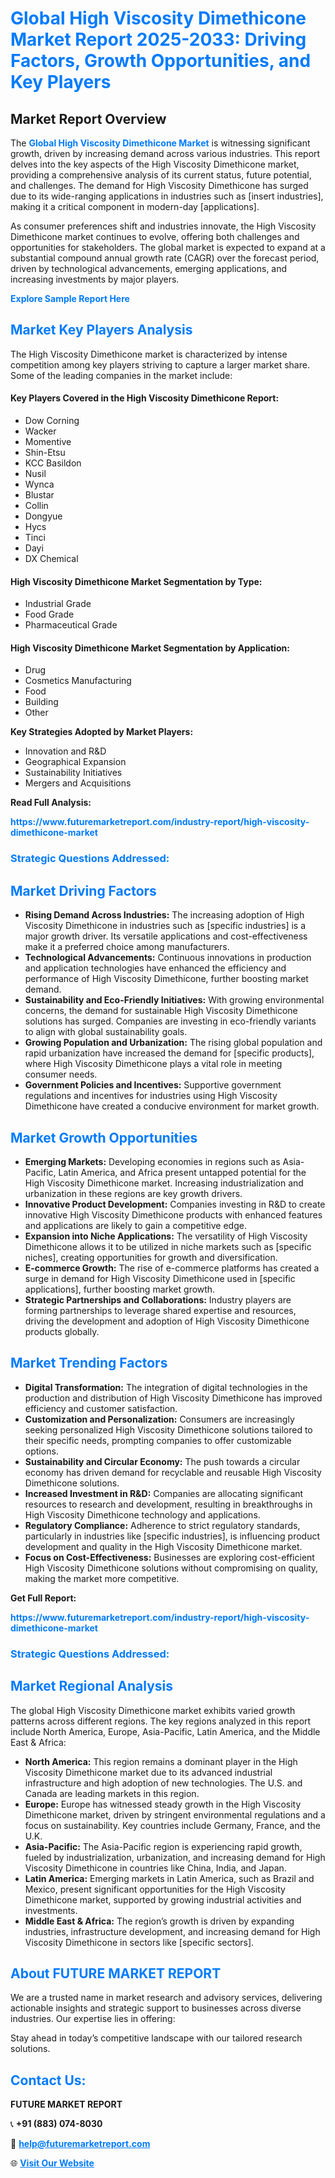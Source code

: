 <h1 style="color: #007BFF;">Global High Viscosity Dimethicone Market Report 2025-2033: Driving Factors, Growth Opportunities, and Key Players</h1>

<section id="overview">
<h2>Market Report Overview</h2>
<p>The <a href="https://www.futuremarketreport.com/industry-report/high-viscosity-dimethicone-market" style="color: #007BFF; text-decoration: none;"><strong>Global High Viscosity Dimethicone Market</strong></a> is witnessing significant growth, driven by increasing demand across various industries. This report delves into the key aspects of the High Viscosity Dimethicone market, providing a comprehensive analysis of its current status, future potential, and challenges. The demand for High Viscosity Dimethicone has surged due to its wide-ranging applications in industries such as [insert industries], making it a critical component in modern-day [applications].</p>
<p>As consumer preferences shift and industries innovate, the High Viscosity Dimethicone market continues to evolve, offering both challenges and opportunities for stakeholders. The global market is expected to expand at a substantial compound annual growth rate (CAGR) over the forecast period, driven by technological advancements, emerging applications, and increasing investments by major players.</p>
</section>

<section id="overview">
<p><a href="https://www.futuremarketreport.com/request-sample/reportId=90006" style="color: #007BFF; text-decoration: none;"><strong>Explore Sample Report Here</strong></a></p>
</section>

<section id="key-players">
<h2 style="color: #007BFF;">Market Key Players Analysis</h2>
<p>The High Viscosity Dimethicone market is characterized by intense competition among key players striving to capture a larger market share. Some of the leading companies in the market include:</p>
<h4>Key Players Covered in the High Viscosity Dimethicone Report:</h4>
<ul><li>Dow Corning</li><li>Wacker</li><li>Momentive</li><li>Shin-Etsu</li><li>KCC Basildon</li><li>Nusil</li><li>Wynca</li><li>Blustar</li><li>Collin</li><li>Dongyue</li><li>Hycs</li><li>Tinci</li><li>Dayi</li><li>DX Chemical</li></ul>
<h4>High Viscosity Dimethicone Market Segmentation by Type:</h4>
<ul><li>Industrial Grade</li><li>Food Grade</li><li>Pharmaceutical Grade</li></ul>

<h4>High Viscosity Dimethicone Market Segmentation by Application:</h4>
<ul><li>Drug</li><li>Cosmetics Manufacturing</li><li>Food</li><li>Building</li><li>Other</li></ul>
<p><strong>Key Strategies Adopted by Market Players:</strong></p>
<ul>
<li>Innovation and R&D</li>
<li>Geographical Expansion</li>
<li>Sustainability Initiatives</li>
<li>Mergers and Acquisitions</li>
</ul>
</section>

<section>
<p><strong>Read Full Analysis: </strong></p><a href="https://www.futuremarketreport.com/industry-report/high-viscosity-dimethicone-market" style="color: #007BFF; text-decoration: none;"><strong>https://www.futuremarketreport.com/industry-report/high-viscosity-dimethicone-market</strong></a>
<h3 style="color: #007BFF;">Strategic Questions Addressed:</h3>
</section>

<section id="driving-factors">
<h2 style="color: #007BFF;">Market Driving Factors</h2>
<ul>
<li><strong>Rising Demand Across Industries:</strong> The increasing adoption of High Viscosity Dimethicone in industries such as [specific industries] is a major growth driver. Its versatile applications and cost-effectiveness make it a preferred choice among manufacturers.</li>
<li><strong>Technological Advancements:</strong> Continuous innovations in production and application technologies have enhanced the efficiency and performance of High Viscosity Dimethicone, further boosting market demand.</li>
<li><strong>Sustainability and Eco-Friendly Initiatives:</strong> With growing environmental concerns, the demand for sustainable High Viscosity Dimethicone solutions has surged. Companies are investing in eco-friendly variants to align with global sustainability goals.</li>
<li><strong>Growing Population and Urbanization:</strong> The rising global population and rapid urbanization have increased the demand for [specific products], where High Viscosity Dimethicone plays a vital role in meeting consumer needs.</li>
<li><strong>Government Policies and Incentives:</strong> Supportive government regulations and incentives for industries using High Viscosity Dimethicone have created a conducive environment for market growth.</li>
</ul>
</section>

<section id="growth-opportunities">
<h2 style="color: #007BFF;">Market Growth Opportunities</h2>
<ul>
<li><strong>Emerging Markets:</strong> Developing economies in regions such as Asia-Pacific, Latin America, and Africa present untapped potential for the High Viscosity Dimethicone market. Increasing industrialization and urbanization in these regions are key growth drivers.</li>
<li><strong>Innovative Product Development:</strong> Companies investing in R&D to create innovative High Viscosity Dimethicone products with enhanced features and applications are likely to gain a competitive edge.</li>
<li><strong>Expansion into Niche Applications:</strong> The versatility of High Viscosity Dimethicone allows it to be utilized in niche markets such as [specific niches], creating opportunities for growth and diversification.</li>
<li><strong>E-commerce Growth:</strong> The rise of e-commerce platforms has created a surge in demand for High Viscosity Dimethicone used in [specific applications], further boosting market growth.</li>
<li><strong>Strategic Partnerships and Collaborations:</strong> Industry players are forming partnerships to leverage shared expertise and resources, driving the development and adoption of High Viscosity Dimethicone products globally.</li>
</ul>
</section>

<section id="trending-factors">
<h2 style="color: #007BFF;">Market Trending Factors</h2>
<ul>
<li><strong>Digital Transformation:</strong> The integration of digital technologies in the production and distribution of High Viscosity Dimethicone has improved efficiency and customer satisfaction.</li>
<li><strong>Customization and Personalization:</strong> Consumers are increasingly seeking personalized High Viscosity Dimethicone solutions tailored to their specific needs, prompting companies to offer customizable options.</li>
<li><strong>Sustainability and Circular Economy:</strong> The push towards a circular economy has driven demand for recyclable and reusable High Viscosity Dimethicone solutions.</li>
<li><strong>Increased Investment in R&D:</strong> Companies are allocating significant resources to research and development, resulting in breakthroughs in High Viscosity Dimethicone technology and applications.</li>
<li><strong>Regulatory Compliance:</strong> Adherence to strict regulatory standards, particularly in industries like [specific industries], is influencing product development and quality in the High Viscosity Dimethicone market.</li>
<li><strong>Focus on Cost-Effectiveness:</strong> Businesses are exploring cost-efficient High Viscosity Dimethicone solutions without compromising on quality, making the market more competitive.</li>
</ul>
</section>

<section>
<p><strong>Get Full Report: </strong></p><a href="https://www.futuremarketreport.com/industry-report/high-viscosity-dimethicone-market" style="color: #007BFF; text-decoration: none;"><strong>https://www.futuremarketreport.com/industry-report/high-viscosity-dimethicone-market</strong></a>
<h3 style="color: #007BFF;">Strategic Questions Addressed:</h3>
</section>


<section id="regional-analysis">
<h2 style="color: #007BFF;">Market Regional Analysis</h2>
<p>The global High Viscosity Dimethicone market exhibits varied growth patterns across different regions. The key regions analyzed in this report include North America, Europe, Asia-Pacific, Latin America, and the Middle East & Africa:</p>
<ul>
<li><strong>North America:</strong> This region remains a dominant player in the High Viscosity Dimethicone market due to its advanced industrial infrastructure and high adoption of new technologies. The U.S. and Canada are leading markets in this region.</li>
<li><strong>Europe:</strong> Europe has witnessed steady growth in the High Viscosity Dimethicone market, driven by stringent environmental regulations and a focus on sustainability. Key countries include Germany, France, and the U.K.</li>
<li><strong>Asia-Pacific:</strong> The Asia-Pacific region is experiencing rapid growth, fueled by industrialization, urbanization, and increasing demand for High Viscosity Dimethicone in countries like China, India, and Japan.</li>
<li><strong>Latin America:</strong> Emerging markets in Latin America, such as Brazil and Mexico, present significant opportunities for the High Viscosity Dimethicone market, supported by growing industrial activities and investments.</li>
<li><strong>Middle East & Africa:</strong> The region’s growth is driven by expanding industries, infrastructure development, and increasing demand for High Viscosity Dimethicone in sectors like [specific sectors].</li>
</ul>
</section>

<footer>
<h2 style="color: #007BFF;">About FUTURE MARKET REPORT</h2>
<p>We are a trusted name in market research and advisory services, delivering actionable insights and strategic support to businesses across diverse industries. Our expertise lies in offering:</p>

<p>Stay ahead in today’s competitive landscape with our tailored research solutions.</p>

<h2 style="color: #007BFF;">Contact Us:</h2>
<p><strong>FUTURE MARKET REPORT</strong></p>
<p>📞 <strong>+91 (883) 074-8030</strong></p>
<p>📧 <strong><a href="mailto:help@futuremarketreport.com" style="color: #007BFF;">help@futuremarketreport.com</a></strong></p>
<p>🌐 <strong><a href="https://www.futuremarketreport.com/" style="color: #007BFF;">Visit Our Website</a></strong></p>
</footer>